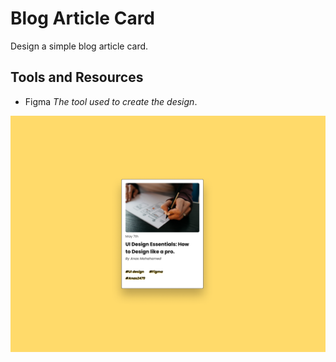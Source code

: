 # Blog Article Card
Design a simple blog article card.


## Tools and Resources
* Figma *The tool used to create the design*.

![design](Design/design.png)